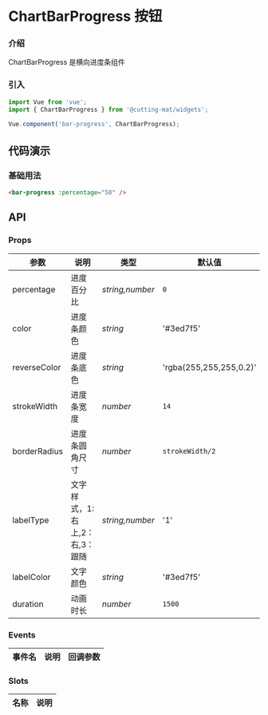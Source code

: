# ChartBarProgress 按钮

### 介绍

ChartBarProgress 是横向进度条组件

### 引入

```js
import Vue from 'vue';
import { ChartBarProgress } from '@cutting-mat/widgets';

Vue.component('bar-progress', ChartBarProgress);
```

## 代码演示

### 基础用法

```html
<bar-progress :percentage="50" />
```

## API

### Props

| 参数         | 说明                            | 类型            | 默认值                  |
| ------------ | ------------------------------- | --------------- | ----------------------- |
| percentage   | 进度百分比                      | _string,number_ | `0`                     |
| color        | 进度条颜色                      | _string_        | '#3ed7f5'               |
| reverseColor | 进度条底色                      | _string_        | 'rgba(255,255,255,0.2)' |
| strokeWidth  | 进度条宽度                      | _number_        | `14`                    |
| borderRadius | 进度条圆角尺寸                  | _number_        | `strokeWidth/2`         |
| labelType    | 文字样式，1: 右上,2：右,3：跟随 | _string,number_ | '1'                     |
| labelColor   | 文字颜色                        | _string_        | '#3ed7f5'               |
| duration     | 动画时长                        | _number_        | `1500`                  |

### Events

| 事件名 | 说明 | 回调参数 |
| ------ | ---- | -------- |

### Slots

| 名称 | 说明 |
| ---- | ---- |
